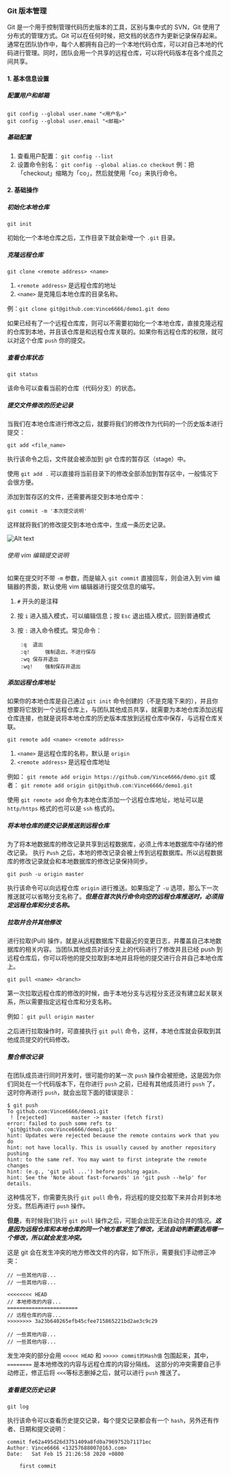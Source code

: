 ### Git 版本管理

Git 是一个用于控制管理代码历史版本的工具，区别与集中式的 SVN，Git 使用了分布式的管理方式。Git 可以在任何时候，把文档的状态作为更新记录保存起来。
通常在团队协作中，每个人都拥有自己的一个本地代码仓库，可以对自己本地的代码进行管理。同时，团队会用一个共享的远程仓库，可以将代码版本在各个成员之间共享。

#### 1. 基本信息设置

##### 配置用户和邮箱

	git config --global user.name "<用户名>"
	git config --global user.email "<邮箱>"

##### 基础配置

1. 查看用户配置：	`git config --list`
2. 设置命令别名： `git config --global alias.co checkout` 
例：把「checkout」缩略为「co」，然后就使用「co」来执行命令。


#### 2. 基础操作

##### 初始化本地仓库
  
    git init

初始化一个本地仓库之后，工作目录下就会新增一个 `.git` 目录。

##### 克隆远程仓库

    git clone <remote address> <name>

1. `<remote address>` 是远程仓库的地址
2. `<name>` 是克隆后本地仓库的目录名称。

例：`git clone git@github.com:Vince6666/demo1.git demo`

如果已经有了一个远程仓库库，则可以不需要初始化一个本地仓库，直接克隆远程的仓库到本地，并且该仓库是和远程仓库关联的。如果你有远程仓库的权限，就可以对这个仓库 `push` 你的提交。

##### 查看仓库状态

    git status

该命令可以查看当前的仓库（代码分支）的状态。

##### 提交文件修改的历史记录

当我们在本地仓库进行修改之后，就要将我们的修改作为代码的一个历史版本进行提交：

    git add <file_name>

执行该命令之后，文件就会被添加到 git 仓库的暂存区（stage）中。  

使用 `git add .` 可以直接将当前目录下的修改全部添加到暂存区中，一般情况下会很方便。  

添加到暂存区的文件，还需要再提交到本地仓库中：

    git commit -m '本次提交说明'

这样就将我们的修改提交到本地仓库中，生成一条历史记录。

![Alt text](/images/提交过程.png "git 提交过程")

###### 使用 vim 编辑提交说明

如果在提交时不带 `-m` 参数，而是输入 `git commit` 直接回车，则会进入到 vim 编辑器的界面，默认使用 vim 编辑器进行提交信息的编写。  

1. `#` 开头的是注释
2. 按 `i` 进入插入模式，可以编辑信息；按 `Esc` 退出插入模式，回到普通模式
3. 按 `:` 进入命令模式。常见命令： 

		:q 	退出
		:q! 	强制退出，不进行保存
		:wq	保存并退出
		:wq! 	强制保存并退出

##### 添加远程仓库地址

如果你的本地仓库是自己通过 `git init` 命令创建的（不是克隆下来的），并且你想要将它放到一个远程仓库上，与团队其他成员共享，就需要为本地仓库添加远程仓库连接，也就是说将本地仓库的历史版本库放到远程仓库中保存，与远程仓库关联。

	git remote add <name> <remote address>

1. `<name>` 是远程仓库的名称，默认是 `origin`
2. `<remote address>` 是远程仓库地址

例如： `git remote add origin https://github.com/Vince6666/demo.git`
或者： `git remote add origin git@github.com:Vince6666/demo1.git`

使用 `git remote add` 命令为本地仓库添加一个远程仓库地址，地址可以是 `http/https` 格式的也可以是 `ssh` 格式的。

##### 将本地仓库的提交记录推送到远程仓库

为了将本地数据库的修改记录共享到远程数据库，必须上传本地数据库中存储的修改记录。
执行 `Push` 之后，本地的修改记录会被上传到远程数据库。所以远程数据库的修改记录就会和本地数据库的修改记录保持同步。

	git push -u origin master

执行该命令可以向远程仓库 `origin` 进行推送。如果指定了 `-u` 选项，那么下一次推送就可以省略分支名称了。_**但是在首次执行命令向空的远程仓库推送时，必须指定远程仓库和分支名称。**_

##### 拉取并合并其他修改

进行拉取(Pull) 操作，就是从远程数据库下载最近的变更日志，并覆盖自己本地数据库的相关内容。当团队其他成员对该分支上的代码进行了修改并且已经 push 到远程仓库后，你可以将他的提交拉取到本地并且将他的提交进行合并自己本地仓库上。

	git pull <name> <branch>

第一次拉取远程仓库的修改的时候，由于本地分支与远程分支还没有建立起关联关系，所以需要指定远程仓库和分支名称。 

例如： `git pull origin master`

之后进行拉取操作时，可直接执行 `git pull` 命令，这样，本地仓库就会获取到其他成员提交的代码修改。

##### 整合修改记录

在团队成员进行同时开发时，很可能你的某一次 `push` 操作会被拒绝，这是因为你们同处在一个代码版本下，在你进行 `push` 之前，已经有其他成员进行 `push` 了，这时你再进行 `push`，就会出现下面的错误提示：

```
$ git push
To github.com:Vince6666/demo1.git
 ! [rejected]        master -> master (fetch first)
error: failed to push some refs to 'git@github.com:Vince6666/demo1.git'
hint: Updates were rejected because the remote contains work that you do
hint: not have locally. This is usually caused by another repository pushing
hint: to the same ref. You may want to first integrate the remote changes
hint: (e.g., 'git pull ...') before pushing again.
hint: See the 'Note about fast-forwards' in 'git push --help' for details.
```

这种情况下，你需要先执行 `git pull` 命令，将远程的提交拉取下来并合并到本地分支。然后再进行 `push` 操作。

**但是**，有时候我们执行 `git pull` 操作之后，可能会出现无法自动合并的情况。_**这是因为远程仓库和本地仓库的同一个地方都发生了修改，无法自动判断要选用哪一个修改，所以就会发生冲突。**_

这是 git 会在发生冲突的地方修改文件的内容，如下所示，需要我们手动修正冲突：
```
// 一些其他内容...
// 一些其他内容...

<<<<<<<< HEAD
// 本地修改的内容...
=======================
// 远程仓库的内容...
>>>>>>>> 3a23b640265efb45cfee715865221bd2ae3c9c29

// 一些其他内容...
// 一些其他内容...
```
发生冲突的部分会用 `<<<<< HEAD` 和 `>>>>> commit的Hash值` 包围起来，其中，`========` 是本地修改的内容与远程仓库的内容分隔线。
这部分的冲突需要自己手动修正，修正后将 `<<<`等标志删掉之后，就可以进行 `push` 推送了。

##### 查看提交历史记录

	git log

执行该命令可以查看历史提交记录，每个提交记录都会有一个 `hash`，另外还有作者、日期和提交说明：
```
commit fe62a495d26d3751409a8fd0a7969752b71171ec
Author: Vince6666 <13257688007@163.com>
Date:   Sat Feb 15 21:26:58 2020 +0800

    first commit
```

